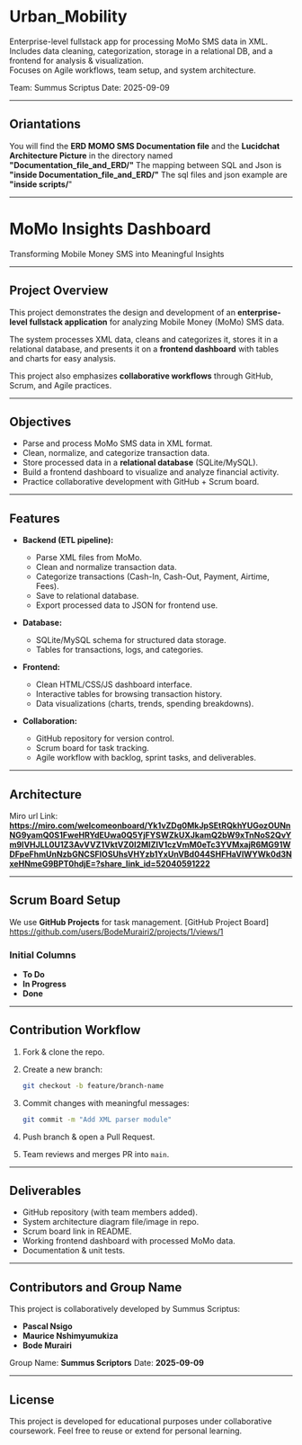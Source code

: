 # Urban_Mobility

Enterprise-level fullstack app for processing MoMo SMS data in XML.  
Includes data cleaning, categorization, storage in a relational DB, and a frontend for analysis & visualization.  
Focuses on Agile workflows, team setup, and system architecture.  

Team: Summus Scriptus
 Date: 2025-09-09  

---

## Oriantations

 You will find the **ERD MOMO SMS Documentation file** and 
 the **Lucidchat Architecture Picture** in the directory named **"Documentation_file_and_ERD/"** 
 The mapping between SQL and Json is **"inside Documentation_file_and_ERD/"**
 The sql files and json example are **"inside scripts/**"

---

# MoMo Insights Dashboard

Transforming Mobile Money SMS into Meaningful Insights  

---

## Project Overview
This project demonstrates the design and development of an **enterprise-level fullstack application** for analyzing Mobile Money (MoMo) SMS data.  

The system processes XML data, cleans and categorizes it, stores it in a relational database, and presents it on a **frontend dashboard** with tables and charts for easy analysis.  

This project also emphasizes **collaborative workflows** through GitHub, Scrum, and Agile practices.  

---

## Objectives
- Parse and process MoMo SMS data in XML format.
- Clean, normalize, and categorize transaction data.
- Store processed data in a **relational database** (SQLite/MySQL).
- Build a frontend dashboard to visualize and analyze financial activity.
- Practice collaborative development with GitHub + Scrum board.

---

## Features
- **Backend (ETL pipeline):**
  - Parse XML files from MoMo.
  - Clean and normalize transaction data.
  - Categorize transactions (Cash-In, Cash-Out, Payment, Airtime, Fees).
  - Save to relational database.
  - Export processed data to JSON for frontend use.

- **Database:**
  - SQLite/MySQL schema for structured data storage.
  - Tables for transactions, logs, and categories.

- **Frontend:**
  - Clean HTML/CSS/JS dashboard interface.
  - Interactive tables for browsing transaction history.
  - Data visualizations (charts, trends, spending breakdowns).

- **Collaboration:**
  - GitHub repository for version control.
  - Scrum board for task tracking.
  - Agile workflow with backlog, sprint tasks, and deliverables.

---

## Architecture 

Miro url Link: **https://miro.com/welcomeonboard/Yk1vZDg0MkJpSEtRQkhYUGozOUNnNG9yamQ0S1FweHRYdEUwa0Q5YjFYSWZkUXJkamQ2bW9xTnNoS2QvYm9lVHJLL0U1Z3AvVVZ1VktVZ0I2MlZIV1czVmM0eTc3YVMxajR6MG91WDFpeFhmUnNzbGNCSFlOSUhsVHYzb1YxUnVBd044SHFHaVlWYWk0d3NxeHNmeG9BPT0hdjE=?share_link_id=52040591222**

---

## Scrum Board Setup

We use **GitHub Projects** for task management.
[GitHub Project Board] https://github.com/users/BodeMurairi2/projects/1/views/1


### Initial Columns

* **To Do**
* **In Progress**
* **Done**

---

## Contribution Workflow

1. Fork & clone the repo.
2. Create a new branch:

   ```bash
   git checkout -b feature/branch-name
   ```
3. Commit changes with meaningful messages:

   ```bash
   git commit -m "Add XML parser module"
   ```
4. Push branch & open a Pull Request.
5. Team reviews and merges PR into `main`.

---

## Deliverables

* GitHub repository (with team members added).
* System architecture diagram file/image in repo.
* Scrum board link in README.
* Working frontend dashboard with processed MoMo data.
* Documentation & unit tests.

---

## Contributors and Group Name

This project is collaboratively developed by Summus Scriptus:

* **Pascal Nsigo**
* **Maurice Nshimyumukiza**
* **Bode Murairi**

 Group Name: **Summus Scriptors**
 Date: **2025-09-09**  

---

## License

This project is developed for educational purposes under collaborative coursework.
Feel free to reuse or extend for personal learning.
